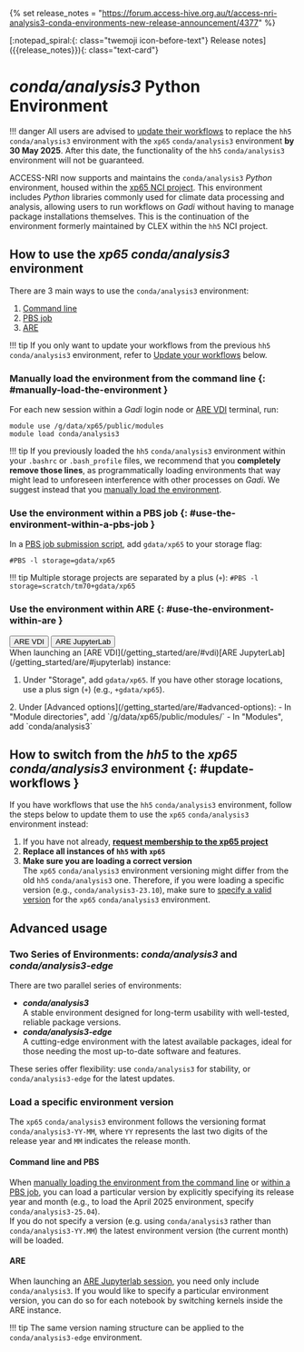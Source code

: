 {% set release_notes = "https://forum.access-hive.org.au/t/access-nri-analysis3-conda-environments-new-release-announcement/4377" %}

<div class="text-card-group" markdown>
[:notepad_spiral:{: class="twemoji icon-before-text"} Release notes]({{release_notes}}){: class="text-card"}
</div>

# _conda/analysis3_ Python Environment

!!! danger 
    All users are advised to [update their workflows](#update-workflows) to replace the `hh5` `conda/analysis3` environment with the `xp65` `conda/analysis3` environment **by 30 May 2025**. After this date, the functionality of the `hh5` `conda/analysis3` environment will not be guaranteed.

ACCESS-NRI now supports and maintains the `conda/analysis3` _Python_ environment, housed within the [xp65 NCI project](https://my.nci.org.au/mancini/project/xp65/join). This environment includes _Python_ libraries commonly used for climate data processing and analysis, allowing users to run workflows on _Gadi_ without having to manage package installations themselves. This is the continuation of the environment formerly maintained by CLEX within the `hh5` NCI project.


## How to use the _xp65_ _conda/analysis3_ environment
 There are 3 main ways to use the `conda/analysis3` environment:  

1. [Command line](#manually-load-the-environment) 
2. [PBS job](#use-the-environment-within-a-pbs-job)
3. [ARE](#use-the-environment-within-are)

!!! tip
    If you only want to update your workflows from the previous `hh5` `conda/analysis3` environment, refer to [Update your workflows](#update-your-workflows) below.

### Manually load the environment from the command line  {: #manually-load-the-environment }
  For each new session within a _Gadi_ login node or [ARE VDI](/getting_started/are/#vdi) terminal, run:
  ```
  module use /g/data/xp65/public/modules
  module load conda/analysis3
  ```

!!! tip
    If you previously loaded the `hh5` `conda/analysis3` environment within your `.bashrc` or `.bash_profile` files, we recommend that you **completely remove those lines**, as programmatically loading environments that way might lead to unforeseen interference with other processes on _Gadi_. We suggest instead that you [manually load the environment](#manually-load-the-environment).

### Use the environment within a PBS job  {: #use-the-environment-within-a-pbs-job }
In a [PBS job submission script](https://opus.nci.org.au/spaces/Help/pages/90308778/0.+Welcome+to+Gadi#id-0.WelcometoGadi-SubmissionScriptExample), add `gdata/xp65` to your storage flag:
```
#PBS -l storage=gdata/xp65
```
!!! tip
    Multiple storage projects are separated by a plus (`+`): 
    ```
    #PBS -l storage=scratch/tm70+gdata/xp65
    ```

### Use the environment within ARE  {: #use-the-environment-within-are }
<div class="tabLabels" label="are">
    <button id="are-vdi">ARE VDI</button>
    <button id="are-jupyterlab">ARE JupyterLab</button>
</div>
When launching an <span tabcontentfor='are-vdi' markdown>[ARE VDI](/getting_started/are/#vdi)</span><span tabcontentfor='are-jupyter' markdown>[ARE JupyterLab](/getting_started/are/#jupyterlab)</span> instance:

1. Under "Storage", add  `gdata/xp65`. If you have other storage locations, use a plus sign (`+`) (e.g., `+gdata/xp65`).
<div tabcontentfor='are-jupyterlab' markdown>
2. Under [Advanced options](/getting_started/are/#advanced-options):
    - In "Module directories", add `/g/data/xp65/public/modules/`
    - In "Modules", add `conda/analysis3`
</div>


## How to switch from the _hh5_ to the _xp65_ _conda/analysis3_ environment  {: #update-workflows }
If you have workflows that use the `hh5` `conda/analysis3` environment, follow the steps below to update them to use the `xp65` `conda/analysis3` environment instead:

1. If you have not already, **[request membership to the xp65 project](https://my.nci.org.au/mancini/project/xp65/join)**
2. **Replace all instances of `hh5` with `xp65`**
3. **Make sure you are loading a correct version**<br>
   The  `xp65` `conda/analysis3` environment versioning might differ from the old `hh5` `conda/analysis3` one. Therefore, if you were loading a specific version (e.g., `conda/analysis3-23.10`), make sure to [specify a valid version](#load-a-specific-environment-version) for the `xp65` `conda/analysis3` environment.


## Advanced usage

### Two Series of Environments: _conda/analysis3_ and _conda/analysis3-edge_

There are two parallel series of environments:

- **_conda/analysis3_**<br>
    A stable environment designed for long-term usability with well-tested, reliable package versions.
- **_conda/analysis3-edge_**<br>
    A cutting-edge environment with the latest available packages, ideal for those needing the most up-to-date software and features.

These series offer flexibility: use `conda/analysis3` for stability, or `conda/analysis3-edge` for the latest updates.

### Load a specific environment version

The `xp65` `conda/analysis3` environment follows the versioning format `conda/analysis3-YY-MM`, where `YY` represents the last two digits of the release year and `MM` indicates the release month.

#### Command line and PBS 

When [manually loading the environment from the command line](#manually-load-the-environment) or [within a PBS job](#use-the-environment-within-a-pbs-job), you can load a particular version by explicitly specifying its release year and month (e.g., to load the April 2025 environment, specify `conda/analysis3-25.04`).<br>
If you do not specify a version (e.g. using `conda/analysis3` rather than `conda/analysis3-YY.MM`) the latest environment version (the current month) will be loaded.<br>

#### ARE

When launching an [ARE Jupyterlab session](#are-jupyterlab), you need only include `conda/analysis3`. If you would like to specify a particular environment version, you can do so for each notebook by switching kernels inside the ARE instance.

!!! tip
    The same version naming structure can be applied to the `conda/analysis3-edge` environment.





